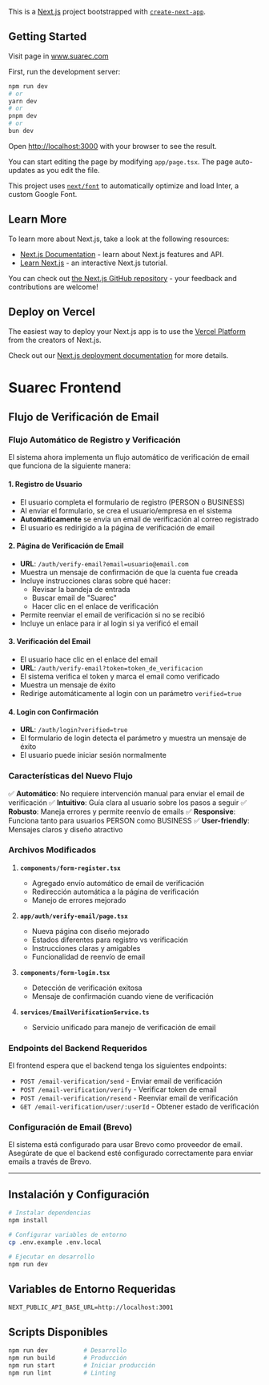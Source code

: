 This is a [Next.js](https://nextjs.org/) project bootstrapped with [`create-next-app`](https://github.com/vercel/next.js/tree/canary/packages/create-next-app).

## Getting Started

Visit page in www.suarec.com

First, run the development server:

```bash
npm run dev
# or
yarn dev
# or
pnpm dev
# or
bun dev
```

Open [http://localhost:3000](http://localhost:3000) with your browser to see the result.

You can start editing the page by modifying `app/page.tsx`. The page auto-updates as you edit the file.

This project uses [`next/font`](https://nextjs.org/docs/basic-features/font-optimization) to automatically optimize and load Inter, a custom Google Font.

## Learn More

To learn more about Next.js, take a look at the following resources:

- [Next.js Documentation](https://nextjs.org/docs) - learn about Next.js features and API.
- [Learn Next.js](https://nextjs.org/learn) - an interactive Next.js tutorial.

You can check out [the Next.js GitHub repository](https://github.com/vercel/next.js/) - your feedback and contributions are welcome!

## Deploy on Vercel

The easiest way to deploy your Next.js app is to use the [Vercel Platform](https://vercel.com/new?utm_medium=default-template&filter=next.js&utm_source=create-next-app&utm_campaign=create-next-app-readme) from the creators of Next.js.

Check out our [Next.js deployment documentation](https://nextjs.org/docs/deployment) for more details.

# Suarec Frontend

## Flujo de Verificación de Email

### Flujo Automático de Registro y Verificación

El sistema ahora implementa un flujo automático de verificación de email que funciona de la siguiente manera:

#### 1. Registro de Usuario
- El usuario completa el formulario de registro (PERSON o BUSINESS)
- Al enviar el formulario, se crea el usuario/empresa en el sistema
- **Automáticamente** se envía un email de verificación al correo registrado
- El usuario es redirigido a la página de verificación de email

#### 2. Página de Verificación de Email
- **URL**: `/auth/verify-email?email=usuario@email.com`
- Muestra un mensaje de confirmación de que la cuenta fue creada
- Incluye instrucciones claras sobre qué hacer:
  - Revisar la bandeja de entrada
  - Buscar email de "Suarec"
  - Hacer clic en el enlace de verificación
- Permite reenviar el email de verificación si no se recibió
- Incluye un enlace para ir al login si ya verificó el email

#### 3. Verificación del Email
- El usuario hace clic en el enlace del email
- **URL**: `/auth/verify-email?token=token_de_verificacion`
- El sistema verifica el token y marca el email como verificado
- Muestra un mensaje de éxito
- Redirige automáticamente al login con un parámetro `verified=true`

#### 4. Login con Confirmación
- **URL**: `/auth/login?verified=true`
- El formulario de login detecta el parámetro y muestra un mensaje de éxito
- El usuario puede iniciar sesión normalmente

### Características del Nuevo Flujo

✅ **Automático**: No requiere intervención manual para enviar el email de verificación
✅ **Intuitivo**: Guía clara al usuario sobre los pasos a seguir
✅ **Robusto**: Maneja errores y permite reenvío de emails
✅ **Responsive**: Funciona tanto para usuarios PERSON como BUSINESS
✅ **User-friendly**: Mensajes claros y diseño atractivo

### Archivos Modificados

1. **`components/form-register.tsx`**
   - Agregado envío automático de email de verificación
   - Redirección automática a la página de verificación
   - Manejo de errores mejorado

2. **`app/auth/verify-email/page.tsx`**
   - Nueva página con diseño mejorado
   - Estados diferentes para registro vs verificación
   - Instrucciones claras y amigables
   - Funcionalidad de reenvío de email

3. **`components/form-login.tsx`**
   - Detección de verificación exitosa
   - Mensaje de confirmación cuando viene de verificación

4. **`services/EmailVerificationService.ts`**
   - Servicio unificado para manejo de verificación de email

### Endpoints del Backend Requeridos

El frontend espera que el backend tenga los siguientes endpoints:

- `POST /email-verification/send` - Enviar email de verificación
- `POST /email-verification/verify` - Verificar token de email
- `POST /email-verification/resend` - Reenviar email de verificación
- `GET /email-verification/user/:userId` - Obtener estado de verificación

### Configuración de Email (Brevo)

El sistema está configurado para usar Brevo como proveedor de email. Asegúrate de que el backend esté configurado correctamente para enviar emails a través de Brevo.

---

## Instalación y Configuración

```bash
# Instalar dependencias
npm install

# Configurar variables de entorno
cp .env.example .env.local

# Ejecutar en desarrollo
npm run dev
```

## Variables de Entorno Requeridas

```env
NEXT_PUBLIC_API_BASE_URL=http://localhost:3001
```

## Scripts Disponibles

```bash
npm run dev          # Desarrollo
npm run build        # Producción
npm run start        # Iniciar producción
npm run lint         # Linting
```
